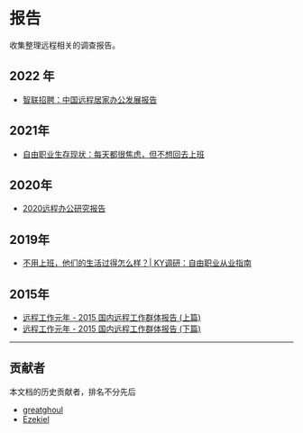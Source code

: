 # 报告

收集整理远程相关的调查报告。

<a name="WOzXG"></a>
## 2022 年

- [智联招聘：中国远程居家办公发展报告](https://www.199it.com/archives/1429899.html)

<a name="yEWXq"></a>
## 2021年

- [自由职业生存现状：每天都很焦虑，但不想回去上班](https://zhuanlan.zhihu.com/p/41944408)

<a name="icEcc"></a>
## 2020年

- [2020远程办公研究报告](https://www.sohu.com/a/387983226_115035)

<a name="bJqSi"></a>
## 2019年

- [不用上班，他们的生活过得怎么样？| KY调研：自由职业从业指南](https://mp.weixin.qq.com/s/cZC8qL1x9ksddARC7L7cvQ)

<a name="AqLi7"></a>
## 2015年

- [远程工作元年 - 2015 国内远程工作群体报告 (上篇)](http://yizaoyiwan.com/discussions/733)
- [远程工作元年 - 2015 国内远程工作群体报告 (下篇)](http://yizaoyiwan.com/discussions/747)

---

<a name="T5zmo"></a>
## 贡献者

本文档的历史贡献者，排名不分先后

- [greatghoul](https://anl.gg/)
- [Ezekiel](https://www.yuque.com/luqirui)
